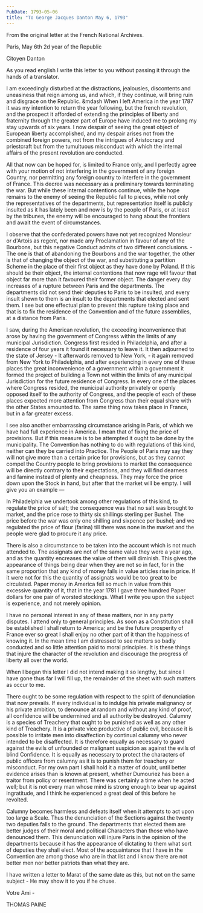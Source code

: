 ```yaml
---
PubDate: 1793-05-06
title: "To George Jacques Danton May 6, 1793"
---
```


   From the original letter at the French National Archives.

   Paris, May 6th 2d year of the Republic

   Citoyen Danton

   As you read english I write this letter to you without passing it through
   the hands of a translator. 
   
   I am exceedingly disturbed at the distractions, jealousies, discontents and 
   uneasiness that reign among us, and which, if
   they continue, will bring ruin and disgrace on the Republic. &mdash When I 
   left America in the year 1787 it was my intention to return the year
   following, but the french revolution, and the prospect it afforded of
   extending the principles of liberty and fraternity through the greater
   part of Europe have induced me to prolong my stay upwards of six years. I
   now despair of seeing the great object of European liberty accomplished,
   and my despair arises not from the combined foreign powers, not from the
   intrigues of Aristocracy and priestcraft but from the tumultuous
   misconduct with which the internal affairs of the present revolution are
   conducted.

   All that now can be hoped for, is limited to France only, and I perfectly 
   agree with your motion of not interfering in the government of any foreign 
   Country, nor permitting any foreign country to interfere in the government 
   of France. This decree was necessary as a preliminary towards terminating 
   the war. But while these internal contentions continue, while the hope 
   remains to the enemy of seeing the Republic fall to pieces, while not only 
   the representatives of the departments, but representation itself is 
   publicly insulted as it has lately been and now is by the people of Paris, 
   or at least by the tribunes, the enemy will be encouraged to hang about the
   frontiers and await the event of circumstances.

   I observe that the confederated powers have not yet recognized Monsieur
   or d'Artois as regent, nor made any Proclamation in favour of any of the
   Bourbons, but this negative Conduct admits of two different conclusions. - 
   The one is that of abandoning the Bourbons and the war together, the other
   is that of changing the object of the war, and substituting a partition
   Scheme in the place of their first object as they have done by Poland. If
   this should be their object, the internal contentions that now rage will
   favour that object far more than it favoured their former object. The danger 
   every day increases of a rupture between Paris and the
   departments. The departments did not send their deputies to Paris to be
   insulted, and every insult shewn to them is an insult to the departments
   that elected and sent them. I see but one effectual plan to prevent this
   rupture taking place and that is to fix the residence of the Convention
   and of the future assemblies, at a distance from Paris.

   I saw, during the American revolution, the exceeding inconvenience that
   arose by having the government of Congress within the limits of any
   municipal Jurisdiction. Congress first resided in Philadelphia, and after
   a residence of four years it found it necessary to leave it. It then
   adjourned to the state of Jersey - It afterwards removed to New York, - it
   again removed from New York to Philadelphia, and after experiencing in
   every one of these places the great inconvenience of a government within a 
   government it
   formed the project of building a Town not within the limits of any
   municipal Jurisdiction for the future residence of Congress. In every one
   of the places where Congress resided, the municipal authority privately or
   openly opposed itself to the authority of Congress, and the people of each
   of these places expected more attention from Congress than their equal
   share with the other States amounted to. The same thing now takes place in
   France, but in a far greater excess.

   I see also another embarrassing circumstance arising in Paris, of which we
   have had full experience in America. I mean that of fixing the price of
   provisions. But if this measure is to be attempted it ought to be done by
   the municipality. The Convention has nothing to do with regulations of
   this kind, neither can they be carried into Practice. The People of Paris
   may say they will not give more than a certain price for provisions, but
   as they cannot compel the Country people to bring provisions to market the
   consequence will be directly contrary to their expectations, and they will
   find dearness and famine instead of plenty and cheapness. They may force
   the price down upon the Stock in hand, but after that the market will be
   empty. I will give you an example &mdash;
   
   In Philadelphia we undertook among other
   regulations of this kind, to regulate the price of salt; the consequence
   was that no salt was brought to market, and the price rose to thirty six
   shillings sterling per Bushel. The price before the war was only one
   shilling and sixpence per bushel; and we regulated the price of flour
   (farina) till there was none in the market and the people were glad to
   procure it any price.

   There is also a circumstance to be taken into the account which is not
   much attended to. The assignats are not of the same value they were a year
   ago, and as the quantity encreases the value of them will diminish. This
   gives the appearance of things being dear when they are not so in fact,
   for in the same proportion that any kind of money falls in value articles
   rise in price. If it were not for this the quantity of assignats would be
   too great to be circulated. Paper money in America fell so much in value
   from this excessive quantity of it, that in the year 1781 I gave three
   hundred Paper dollars for one pair of worsted stockings. What I write you
   upon the subject is experience, and not merely opinion. 
   
   I have no personal interest in any of these matters, nor in any party 
   disputes. I attend only to general principles.
   As soon as a Constitution shall be established I shall return to America;
   and be the future prosperity of France ever so great I shall enjoy no
   other part of it than the happiness of knowing it. In the mean time I am
   distressed to see matters so badly conducted and so little attention paid
   to moral principles. It is these things that injure the character of the
   revolution and discourage the progress of liberty all over the world. 
   
   When I began this letter I did not intend making it so lengthy, but since I
   have gone thus far I will fill up, the remainder of the sheet with such
   matters as occur to me.

   There ought to be some regulation with respect to the spirit of
   denunciation that now prevails. If every individual is to indulge his
   private malignancy or his private ambition, to denounce at random and
   without any kind of proof, all confidence will be undermined and all
   authority be destroyed. Calumny is a species of Treachery that ought to be
   punished as well as any other kind of Treachery. It is a private vice
   productive of public evil, because it is possible to irritate men into
   disaffection by continual calumny who never intended to be disaffected.
   It is therefore equally as necessary to guard against the evils of
   unfounded or malignant suspicion as against the evils of blind Confidence.
   It is equally as necessary to protect the characters of public officers
   from calumny as it is to punish them for treachery or misconduct. For my
   own part I shall hold it a matter of doubt, until better evidence arises
   than is known at present, whether Dumouriez has been a traitor from policy
   or resentment. There was certainly a time when he acted well; but it is
   not every man whose mind is strong enough to bear up against ingratitude,
   and I think he experienced a great deal of this before he revolted.

   Calumny becomes harmless and defeats itself when it attempts to act upon
   too large a Scale. Thus the denunciation of the Sections 
   against the twenty two deputies falls to the ground. The
   departments that elected them are better judges of their moral and
   political Characters than those who have denounced them. This denunciation
   will injure Paris in the opinion of the departments because it has the
   appearance of dictating to them what sort of deputies they shall elect.
   Most of the acquaintance that I have in the Convention are among those
   who are in that list and I know there are not better men nor better
   patriots than what they are.

   I have written a letter to Marat of the same date as this, but not on the
   same subject - He may show it to you if he chuse.

   Votre Ami -

   THOMAS PAINE


